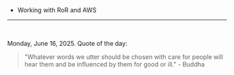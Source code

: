 - Working with RoR and AWS

---

<br>

<!-- quote_marker -->
Monday, June 16, 2025. Quote of the day:

> "Whatever words we utter should be chosen with care for people will hear them and be influenced by them for good or ill." - Buddha
